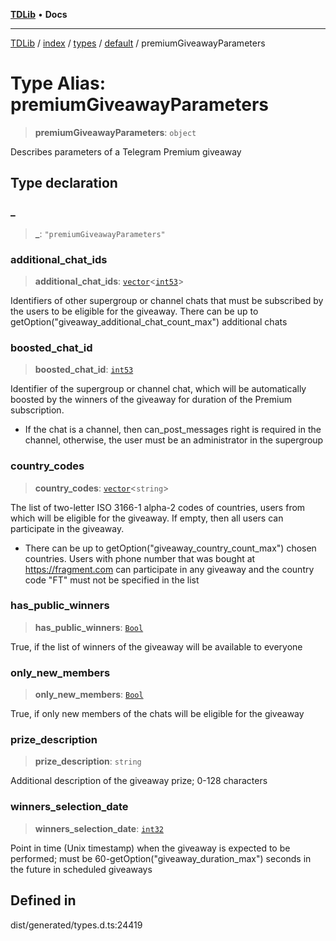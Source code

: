 [**TDLib**](../../../../../../README.md) • **Docs**

***

[TDLib](../../../../../../modules.md) / [index](../../../../../README.md) / [types](../../../README.md) / [default](../README.md) / premiumGiveawayParameters

# Type Alias: premiumGiveawayParameters

> **premiumGiveawayParameters**: `object`

Describes parameters of a Telegram Premium giveaway

## Type declaration

### \_

> **\_**: `"premiumGiveawayParameters"`

### additional\_chat\_ids

> **additional\_chat\_ids**: [`vector`](vector.md)\<[`int53`](int53.md)\>

Identifiers of other supergroup or channel chats that must be subscribed by the users to be eligible for the giveaway. There can be up to getOption("giveaway_additional_chat_count_max") additional chats

### boosted\_chat\_id

> **boosted\_chat\_id**: [`int53`](int53.md)

Identifier of the supergroup or channel chat, which will be automatically boosted by the winners of the giveaway for duration of the Premium subscription.

- If the chat is a channel, then can_post_messages right is required in the channel, otherwise, the user must be an administrator in the supergroup

### country\_codes

> **country\_codes**: [`vector`](vector.md)\<`string`\>

The list of two-letter ISO 3166-1 alpha-2 codes of countries, users from which will be eligible for the giveaway. If empty, then all users can participate in the giveaway.

- There can be up to getOption("giveaway_country_count_max") chosen countries. Users with phone number that was bought at https://fragment.com can participate in any giveaway and the country code "FT" must not be specified in the list

### has\_public\_winners

> **has\_public\_winners**: [`Bool`](Bool.md)

True, if the list of winners of the giveaway will be available to everyone

### only\_new\_members

> **only\_new\_members**: [`Bool`](Bool.md)

True, if only new members of the chats will be eligible for the giveaway

### prize\_description

> **prize\_description**: `string`

Additional description of the giveaway prize; 0-128 characters

### winners\_selection\_date

> **winners\_selection\_date**: [`int32`](int32.md)

Point in time (Unix timestamp) when the giveaway is expected to be performed; must be 60-getOption("giveaway_duration_max") seconds in the future in scheduled giveaways

## Defined in

dist/generated/types.d.ts:24419

